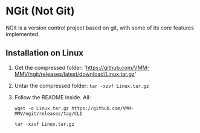 # NGit (Not Git)

NGit is a version control project based on git, with some of its core features implemented.

## Installation on Linux

1. Get the compressed folder: 
   'https://github.com/VMM-MMV/ngit/releases/latest/download/Linux.tar.gz'
2. Untar the compressed folder: 
   `tar -xzvf Linux.tar.gz`
3. Follow the README inside.
All:

   `wget -o Linux.tar.gz https://github.com/VMM-MMV/ngit/releases/tag/CLI`
   
   `tar -xzvf Linux.tar.gz`
